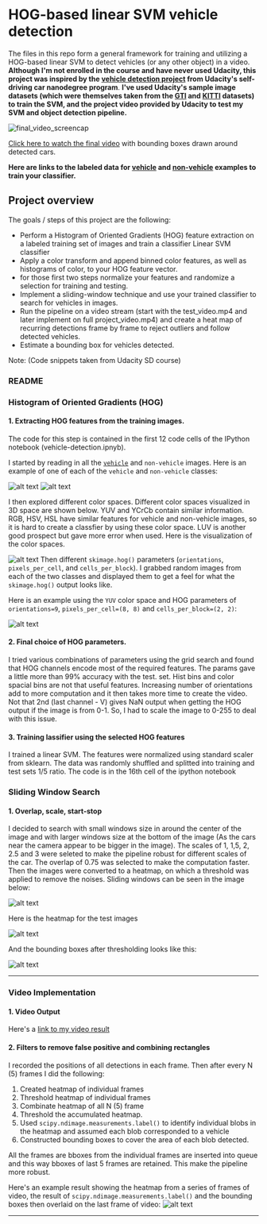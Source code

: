 # HOG-based linear SVM vehicle detection

The files in this repo form a general framework for training and utilizing a HOG-based linear SVM to detect vehicles (or any other object) in a video. **Although I'm not enrolled in the course and have never used Udacity, this project was inspired by the [vehicle detection project](https://github.com/udacity/CarND-Vehicle-Detection) from Udacity's self-driving car nanodegree program**. 
**I've used Udacity's sample image datasets (which were themselves taken from the [GTI](http://www.gti.ssr.upm.es/data/Vehicle_database.html) and [KITTI](http://www.cvlibs.net/datasets/kitti/eval_tracking.php) datasets) to train the SVM, and the project video provided by Udacity to test my SVM and object detection pipeline.**

![final_video_screencap](https://github.com/vaibhavhariaramani/hog--svm-vehicle-detector-and-Object-Detection/blob/master/images/final_bounding_boxes.png)

[Click here to watch the final video](https://youtu.be/HsH_-zP4vfQ) with bounding boxes drawn around detected cars.

**﻿Here are links to the labeled data for [vehicle](https://s3.amazonaws.com/udacity-sdc/Vehicle_Tracking/vehicles.zip) and [non-vehicle](https://s3.amazonaws.com/udacity-sdc/Vehicle_Tracking/non-vehicles.zip) examples to train your classifier.**

## Project overview
The goals / steps of this project are the following:

* Perform a Histogram of Oriented Gradients (HOG) feature extraction on a labeled training set of images and train a classifier Linear SVM classifier
* Apply a color transform and append binned color features, as well as histograms of color, to your HOG feature vector. 
* for those first two steps normalize your features and randomize a selection for training and testing.
* Implement a sliding-window technique and use your trained classifier to search for vehicles in images.
* Run the pipeline on a video stream (start with the test_video.mp4 and later implement on full project_video.mp4) and create a heat map of recurring detections frame by frame to reject outliers and follow detected vehicles.
* Estimate a bounding box for vehicles detected.

Note: (Code snippets taken from Udacity SD course)

[//]: # (Image References)
[image1]: ./results/output_images/car_not_car.png
[image2]: ./results/output_images/HOG_example.png
[image3]: ./results/output_images/sliding_windows.png
[image5]: ./results/output_images/bboxes_and_heat.png
[image7]: ./results/output_images/output_bboxes.png
[image8]: ./results/output_images/video_frame.png
[image9]: ./results/output_images/colorspace_yuv.png
[image10]: ./results/output_images/not_car.png
[video1]: ./results/output_videos/project_video.mp4


### README

### Histogram of Oriented Gradients (HOG)

#### 1. Extracting HOG features from the training images.

The code for this step is contained in the first 12 code cells of the IPython notebook (vehicle-detection.ipnyb). 

I started by reading in all the [`vehicle`](https://s3.amazonaws.com/udacity-sdc/Vehicle_Tracking/vehicles.zip) and `non-vehicle` images.  Here is an example of one of each of the `vehicle` and `non-vehicle` classes:

![alt text][image1]
![alt text][image10]

I then explored different color spaces. Different color spaces visualized in 3D space are shown below. YUV and YCrCb contain similar information. RGB, HSV, HSL have similar features for vehicle and non-vehicle images, so it is hard to create a classfier by using these color space. LUV is another good prospect but gave more error when used. Here is the visualization of the color spaces.

![alt text][image9]
Then different `skimage.hog()` parameters (`orientations`, `pixels_per_cell`, and `cells_per_block`).  I grabbed random images from each of the two classes and displayed them to get a feel for what the `skimage.hog()` output looks like.

Here is an example using the `YUV` color space and HOG parameters of `orientations=9`, `pixels_per_cell=(8, 8)` and `cells_per_block=(2, 2)`:

![alt text][image2]

#### 2. Final choice of HOG parameters.

I tried various combinations of parameters using the grid search and found that HOG channels encode most of the required features. The params gave a little more than 99% accuracy with the test. set. 
Hist bins and color spacial bins are not that useful features. Increasing number of orientations add to more computation and it then takes more time to create the video. 
Not that 2nd (last channel - V) gives NaN output when getting the HOG output if the image is from 0-1. So, I had to scale the image to 0-255 to deal with this issue.

#### 3. Training lassifier using the selected HOG features

I trained a linear SVM. The features were normalized using standard scaler from sklearn. The data was randomly shuffled and splitted into training and test sets 1/5 ratio. The code is in the 16th cell of the ipython notebook

### Sliding Window Search

#### 1. Overlap, scale, start-stop

I decided to search with small windows size in around the center of the image and with larger windows size at the bottom of the image (As the cars near the camera appear to be bigger in the image). The scales of 1, 1,5, 2, 2.5 and 3 were seleted to make the pipeline robust for different scales of the car. The overlap of 0.75 was selected to make the computation faster. Then the images were converted to a heatmap, on which a threshold was applied to remove the noises. Sliding windows can be seen in the image below:

![alt text][image3]

Here is the heatmap for the test images

![alt text][image5]

And the bounding boxes after thresholding looks like this:

![alt text][image7]

---

### Video Implementation

#### 1. Video Output
Here's a [link to my video result][video1]


#### 2. Filters to remove false positive and combining rectangles

I recorded the positions of all detections in each frame. Then after every N (5) frames I did the following: 
1. Created heatmap of individual frames
2. Threshold heatmap of individual frames
3. Combinate heatmap of all N (5) frame
4. Threshold the accumulated heatmap. 
5. Used `scipy.ndimage.measurements.label()` to identify individual blobs in the heatmap and assumed each blob corresponded to a vehicle
6. Constructed bounding boxes to cover the area of each blob detected. 

All the frames are bboxes from the individual frames are inserted into queue and this way bboxes of last 5 frames are retained. This make the pipeline more robust. 

Here's an example result showing the heatmap from a series of frames of video, the result of `scipy.ndimage.measurements.label()` and the bounding boxes then overlaid on the last frame of video:
![alt text][image8]

---
